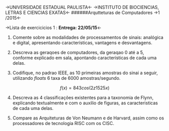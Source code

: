 ->UNIVERSIDADE ESTADUAL PAULISTA<-
->INSTITUTO DE BIOCIENCIAS, LETRAS E CIENCIAS EXATAS<-
######Arqutteturas de Computadores 
->1 /2015<- 

->Lista de exercicicios 1 : **Entrega: 22/05/15**<-

1.  Comente sobre as modalidades de processamentos de sinais: analógica e digital, 
apresentando características, vantagens e desvantagens. 

2.  Descreva as geraqoes de computadores, da geraqao 0 até a 5, conforme explicado 
em sala, apontando características de cada uma delas. 

3.  Codifique, no padrao IEEE, as 10 primeiras amostras do sinai a seguir, utilizando 
*floats* 6 taxa de 6000 amostras/segundo. 

  $$f(x) = 843 cos(2 z 1525 x) $$
  
4. Descreva as 4 classificações existentes para a taxonomia de Flynn, explicando 
textualmente e com o auxilio de figuras, as caracteristicas de cada uma delas. 

5.  Compare as Arquiteturas de Von Neumann e de Harvard, assim como os 
processadores de tecnologia RISC com os CISC.
